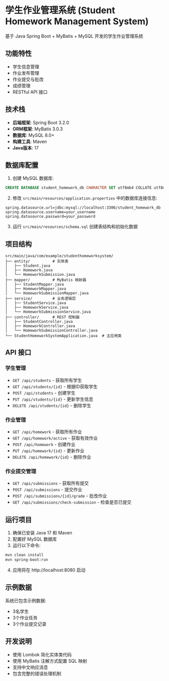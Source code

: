 # 学生作业管理系统 (Student Homework Management System)

基于 Java Spring Boot + MyBatis + MySQL 开发的学生作业管理系统

## 功能特性

- 学生信息管理
- 作业发布管理
- 作业提交与批改
- 成绩管理
- RESTful API 接口

## 技术栈

- **后端框架**: Spring Boot 3.2.0
- **ORM框架**: MyBatis 3.0.3
- **数据库**: MySQL 8.0+
- **构建工具**: Maven
- **Java版本**: 17

## 数据库配置

1. 创建 MySQL 数据库:
```sql
CREATE DATABASE student_homework_db CHARACTER SET utf8mb4 COLLATE utf8mb4_unicode_ci;
```

2. 修改 `src/main/resources/application.properties` 中的数据库连接信息:
```properties
spring.datasource.url=jdbc:mysql://localhost:3306/student_homework_db
spring.datasource.username=your_username
spring.datasource.password=your_password
```

3. 运行 `src/main/resources/schema.sql` 创建表结构和初始化数据

## 项目结构

```
src/main/java/com/example/studenthomeworksystem/
├── entity/          # 实体类
│   ├── Student.java
│   ├── Homework.java
│   └── HomeworkSubmission.java
├── mapper/          # MyBatis 映射器
│   ├── StudentMapper.java
│   ├── HomeworkMapper.java
│   └── HomeworkSubmissionMapper.java
├── service/         # 业务逻辑层
│   ├── StudentService.java
│   ├── HomeworkService.java
│   └── HomeworkSubmissionService.java
├── controller/      # REST 控制器
│   ├── StudentController.java
│   ├── HomeworkController.java
│   └── HomeworkSubmissionController.java
└── StudentHomeworkSystemApplication.java  # 主应用类
```

## API 接口

### 学生管理
- `GET /api/students` - 获取所有学生
- `GET /api/students/{id}` - 根据ID获取学生
- `POST /api/students` - 创建学生
- `PUT /api/students/{id}` - 更新学生信息
- `DELETE /api/students/{id}` - 删除学生

### 作业管理
- `GET /api/homework` - 获取所有作业
- `GET /api/homework/active` - 获取有效作业
- `POST /api/homework` - 创建作业
- `PUT /api/homework/{id}` - 更新作业
- `DELETE /api/homework/{id}` - 删除作业

### 作业提交管理
- `GET /api/submissions` - 获取所有提交
- `POST /api/submissions` - 提交作业
- `POST /api/submissions/{id}/grade` - 批改作业
- `GET /api/submissions/check-submission` - 检查是否已提交

## 运行项目

1. 确保已安装 Java 17 和 Maven
2. 配置好 MySQL 数据库
3. 运行以下命令:
```bash
mvn clean install
mvn spring-boot:run
```

4. 应用将在 http://localhost:8080 启动

## 示例数据

系统已包含示例数据:
- 3名学生
- 3个作业任务
- 3个作业提交记录

## 开发说明

- 使用 Lombok 简化实体类代码
- 使用 MyBatis 注解方式配置 SQL 映射
- 支持中文响应消息
- 包含完整的错误处理机制

